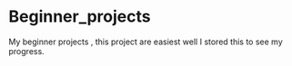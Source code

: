 # Beginner_projects
My beginner projects , this project are easiest well I stored this to see my progress. 

